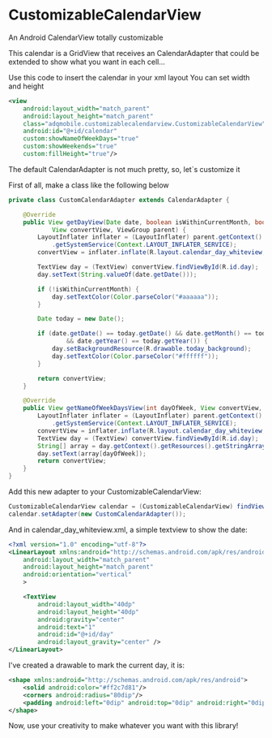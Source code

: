 # CustomizableCalendarView
An Android CalendarView totally customizable

This calendar is a GridView that receives an CalendarAdapter that could be extended to show what you want in each cell...

Use this code to insert the calendar in your xml layout
You can set width and height

``` xml
<view
    android:layout_width="match_parent"
    android:layout_height="match_parent"
    class="adqmobile.customizablecalendarview.CustomizableCalendarView"
    android:id="@+id/calendar"
    custom:showNameOfWeekDays="true"
    custom:showWeekends="true"
    custom:fillHeight="true"/>
````
    
The default CalendarAdapter is not much pretty, so, let`s customize it

First of all, make a class like the following below
``` java
private class CustomCalendarAdapter extends CalendarAdapter {

    @Override
    public View getDayView(Date date, boolean isWithinCurrentMonth, boolean isWeekend, 
            View convertView, ViewGroup parent) {
        LayoutInflater inflater = (LayoutInflater) parent.getContext()
            .getSystemService(Context.LAYOUT_INFLATER_SERVICE);
        convertView = inflater.inflate(R.layout.calendar_day_whiteview, null);

        TextView day = (TextView) convertView.findViewById(R.id.day);
        day.setText(String.valueOf(date.getDate()));

        if (!isWithinCurrentMonth) {
            day.setTextColor(Color.parseColor("#aaaaaa"));
        }

        Date today = new Date();

        if (date.getDate() == today.getDate() && date.getMonth() == today.getMonth() 
                && date.getYear() == today.getYear()) {
            day.setBackgroundResource(R.drawable.today_background);
            day.setTextColor(Color.parseColor("#ffffff"));
        }

        return convertView;
    }

    @Override
    public View getNameOfWeekDaysView(int dayOfWeek, View convertView, ViewGroup parent) {
        LayoutInflater inflater = (LayoutInflater) parent.getContext()
            .getSystemService(Context.LAYOUT_INFLATER_SERVICE);
        convertView = inflater.inflate(R.layout.calendar_day_whiteview, null);
        TextView day = (TextView) convertView.findViewById(R.id.day);
        String[] array = day.getContext().getResources().getStringArray(R.array.days_of_week);
        day.setText(array[dayOfWeek]);
        return convertView;
    }
}
```

Add this new adapter to your CustomizableCalendarView:
``` java
CustomizableCalendarView calendar = (CustomizableCalendarView) findViewById(R.id.calendar);
calendar.setAdapter(new CustomCalendarAdapter());
````

And in calendar_day_whiteview.xml, a simple textview to show the date:
``` xml
<?xml version="1.0" encoding="utf-8"?>
<LinearLayout xmlns:android="http://schemas.android.com/apk/res/android"
    android:layout_width="match_parent"
    android:layout_height="match_parent"
    android:orientation="vertical"
    >

    <TextView
        android:layout_width="40dp"
        android:layout_height="40dp"
        android:gravity="center"
        android:text="1"
        android:id="@+id/day"
        android:layout_gravity="center" />
</LinearLayout>
```

I've created a drawable to mark the current day, it is:
``` xml
<shape xmlns:android="http://schemas.android.com/apk/res/android">
    <solid android:color="#ff2c7d81"/>
    <corners android:radius="80dip"/>
    <padding android:left="0dip" android:top="0dip" android:right="0dip" android:bottom="0dip" />
</shape>
```

Now, use your creativity to make whatever you want with this library!
